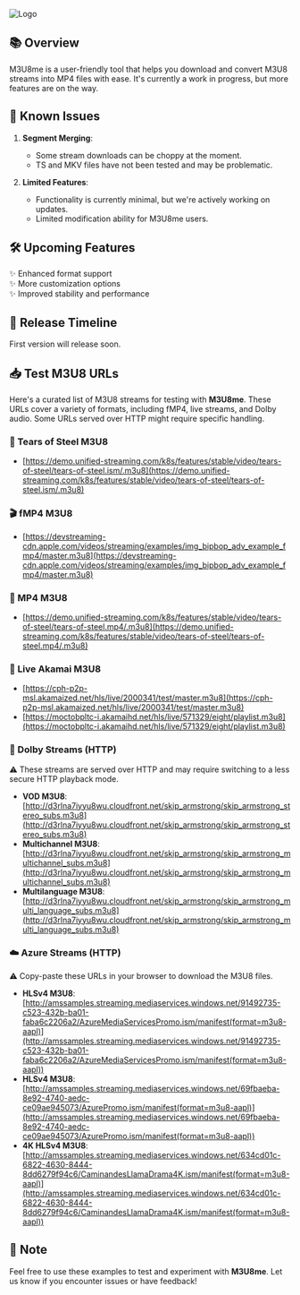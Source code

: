![Logo](https://github.com/user-attachments/assets/0be2b9aa-e000-4cca-95b8-35fe141a077c)

## 📚 Overview

M3U8me is a user-friendly tool that helps you download and convert M3U8 streams into MP4 files with ease. It's currently a work in progress, but more features are on the way.

## 🐛 Known Issues

1. **Segment Merging**:
   - Some stream downloads can be choppy at the moment.
   - TS and MKV files have not been tested and may be problematic.

2. **Limited Features**:
   - Functionality is currently minimal, but we're actively working on updates.
   - Limited modification ability for M3U8me users.

## 🛠️ Upcoming Features

✨ Enhanced format support  
✨ More customization options  
✨ Improved stability and performance

## 🚀 Release Timeline

First version will release soon.

## 📥 Test M3U8 URLs

Here's a curated list of M3U8 streams for testing with **M3U8me**. These URLs cover a variety of formats, including fMP4, live streams, and Dolby audio. Some URLs served over HTTP might require specific handling.

### 🎥 Tears of Steel M3U8
- [https://demo.unified-streaming.com/k8s/features/stable/video/tears-of-steel/tears-of-steel.ism/.m3u8](https://demo.unified-streaming.com/k8s/features/stable/video/tears-of-steel/tears-of-steel.ism/.m3u8)

### 🎬 fMP4 M3U8
- [https://devstreaming-cdn.apple.com/videos/streaming/examples/img_bipbop_adv_example_fmp4/master.m3u8](https://devstreaming-cdn.apple.com/videos/streaming/examples/img_bipbop_adv_example_fmp4/master.m3u8)

### 📀 MP4 M3U8
- [https://demo.unified-streaming.com/k8s/features/stable/video/tears-of-steel/tears-of-steel.mp4/.m3u8](https://demo.unified-streaming.com/k8s/features/stable/video/tears-of-steel/tears-of-steel.mp4/.m3u8)

### 🔴 Live Akamai M3U8
- [https://cph-p2p-msl.akamaized.net/hls/live/2000341/test/master.m3u8](https://cph-p2p-msl.akamaized.net/hls/live/2000341/test/master.m3u8)
- [https://moctobpltc-i.akamaihd.net/hls/live/571329/eight/playlist.m3u8](https://moctobpltc-i.akamaihd.net/hls/live/571329/eight/playlist.m3u8)

### 🎵 Dolby Streams (HTTP)
⚠️ These streams are served over HTTP and may require switching to a less secure HTTP playback mode.

- **VOD M3U8**:
  [http://d3rlna7iyyu8wu.cloudfront.net/skip_armstrong/skip_armstrong_stereo_subs.m3u8](http://d3rlna7iyyu8wu.cloudfront.net/skip_armstrong/skip_armstrong_stereo_subs.m3u8)
- **Multichannel M3U8**:
  [http://d3rlna7iyyu8wu.cloudfront.net/skip_armstrong/skip_armstrong_multichannel_subs.m3u8](http://d3rlna7iyyu8wu.cloudfront.net/skip_armstrong/skip_armstrong_multichannel_subs.m3u8)
- **Multilanguage M3U8**:
  [http://d3rlna7iyyu8wu.cloudfront.net/skip_armstrong/skip_armstrong_multi_language_subs.m3u8](http://d3rlna7iyyu8wu.cloudfront.net/skip_armstrong/skip_armstrong_multi_language_subs.m3u8)

### ☁️ Azure Streams (HTTP)
⚠️ Copy-paste these URLs in your browser to download the M3U8 files.

- **HLSv4 M3U8**:
  [http://amssamples.streaming.mediaservices.windows.net/91492735-c523-432b-ba01-faba6c2206a2/AzureMediaServicesPromo.ism/manifest(format=m3u8-aapl)](http://amssamples.streaming.mediaservices.windows.net/91492735-c523-432b-ba01-faba6c2206a2/AzureMediaServicesPromo.ism/manifest(format=m3u8-aapl))
- **HLSv4 M3U8**:
  [http://amssamples.streaming.mediaservices.windows.net/69fbaeba-8e92-4740-aedc-ce09ae945073/AzurePromo.ism/manifest(format=m3u8-aapl)](http://amssamples.streaming.mediaservices.windows.net/69fbaeba-8e92-4740-aedc-ce09ae945073/AzurePromo.ism/manifest(format=m3u8-aapl))
- **4K HLSv4 M3U8**:
  [http://amssamples.streaming.mediaservices.windows.net/634cd01c-6822-4630-8444-8dd6279f94c6/CaminandesLlamaDrama4K.ism/manifest(format=m3u8-aapl)](http://amssamples.streaming.mediaservices.windows.net/634cd01c-6822-4630-8444-8dd6279f94c6/CaminandesLlamaDrama4K.ism/manifest(format=m3u8-aapl))

## 📌 Note

Feel free to use these examples to test and experiment with **M3U8me**. Let us know if you encounter issues or have feedback!
